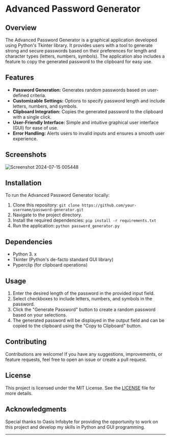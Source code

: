 # Advanced Password Generator

## Overview
The Advanced Password Generator is a graphical application developed using Python's Tkinter library. It provides users with a tool to generate strong and secure passwords based on their preferences for length and character types (letters, numbers, symbols). The application also includes a feature to copy the generated password to the clipboard for easy use.

## Features
- **Password Generation:** Generates random passwords based on user-defined criteria.
- **Customizable Settings:** Options to specify password length and include letters, numbers, and symbols.
- **Clipboard Integration:** Copies the generated password to the clipboard with a single click.
- **User-Friendly Interface:** Simple and intuitive graphical user interface (GUI) for ease of use.
- **Error Handling:** Alerts users to invalid inputs and ensures a smooth user experience.

## Screenshots

![Screenshot 2024-07-15 005448](https://github.com/user-attachments/assets/81d66972-07f9-4d16-a76b-56dae736d6bb)


## Installation
To run the Advanced Password Generator locally:
1. Clone this repository: `git clone https://github.com/your-username/password-generator.git`
2. Navigate to the project directory.
3. Install the required dependencies: `pip install -r requirements.txt`
4. Run the application: `python password_generator.py`

## Dependencies
- Python 3. x
- Tkinter (Python's de-facto standard GUI library)
- Pyperclip (for clipboard operations)

## Usage
1. Enter the desired length of the password in the provided input field.
2. Select checkboxes to include letters, numbers, and symbols in the password.
3. Click the "Generate Password" button to create a random password based on your selections.
4. The generated password will be displayed in the output field and can be copied to the clipboard using the "Copy to Clipboard" button.

## Contributing
Contributions are welcome! If you have any suggestions, improvements, or feature requests, feel free to open an issue or create a pull request.

## License
This project is licensed under the MIT License. See the [LICENSE](LICENSE) file for more details.

## Acknowledgments
Special thanks to Oasis Infobyte for providing the opportunity to work on this project and develop my skills in Python and GUI programming.

---

